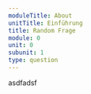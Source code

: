 ```yaml
---
moduleTitle: About
unitTitle: Einführung
title: Random Frage
module: 0
unit: 0
subunit: 1
type: question
---
```


<!-- <orderquestion question="Bring folgende Begriffe in die richtige Reihenfolge."></orderquestion> -->

asdfadsf